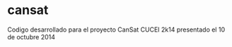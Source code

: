 cansat
======

Codigo desarrollado para el proyecto CanSat CUCEI 2k14 presentado el 10 de octubre 2014
